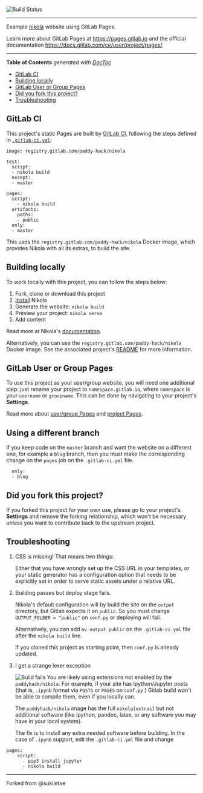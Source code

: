﻿![Build Status](https://gitlab.com/pages/nikola/badges/master/build.svg)

---

Example [nikola] website using GitLab Pages.

Learn more about GitLab Pages at https://pages.gitlab.io and the official
documentation https://docs.gitlab.com/ce/user/project/pages/.

---

<!-- START doctoc generated TOC please keep comment here to allow auto update -->
<!-- DON'T EDIT THIS SECTION, INSTEAD RE-RUN doctoc TO UPDATE -->
**Table of Contents**  *generated with [DocToc](https://github.com/thlorenz/doctoc)*

- [GitLab CI](#gitlab-ci)
- [Building locally](#building-locally)
- [GitLab User or Group Pages](#gitlab-user-or-group-pages)
- [Did you fork this project?](#did-you-fork-this-project)
- [Troubleshooting](#troubleshooting)

<!-- END doctoc generated TOC please keep comment here to allow auto update -->

## GitLab CI

This project's static Pages are built by [GitLab CI][ci], following the steps
defined in [`.gitlab-ci.yml`](.gitlab-ci.yml):

```
image: registry.gitlab.com/paddy-hack/nikola

test:
  script:
  - nikola build
  except:
  - master

pages:
  script:
    - nikola build
  artifacts:
    paths:
    - public
  only:
  - master
```

This uses the `registry.gitlab.com/paddy-hack/nikola` Docker image,
which provides Nikola with all its extras, to build the site.

## Building locally

To work locally with this project, you can follow the steps below:

1. Fork, clone or download this project
1. [Install][] Nikola
1. Generate the website: `nikola build`
1. Preview your project: `nikola serve`
1. Add content

Read more at Nikola's [documentation][].

Alternatively, you can use the `registry.gitlab.com/paddy-hack/nikola`
Docker image.  See the associated project's [README][image-readme] for
more information.

## GitLab User or Group Pages

To use this project as your user/group website, you will need one additional
step: just rename your project to `namespace.gitlab.io`, where `namespace` is
your `username` or `groupname`. This can be done by navigating to your
project's **Settings**.

Read more about [user/group Pages][userpages] and [project Pages][projpages].

## Using a different branch

If you keep code on the `master` branch and want the website on a different one,
for example a `blog` branch, then you must make the corresponding change
on the `pages` job on the `.gitlab-ci.yml` file.

```
  only:
  - blog
```


## Did you fork this project?

If you forked this project for your own use, please go to your project's
**Settings** and remove the forking relationship, which won't be necessary
unless you want to contribute back to the upstream project.

## Troubleshooting

1. CSS is missing! That means two things:

    Either that you have wrongly set up the CSS URL in your templates, or
    your static generator has a configuration option that needs to be explicitly
    set in order to serve static assets under a relative URL.

1. Building passes but deploy stage fails.

    Nikola's default configuration will by build the site on the `output` directory,
    but Gitlab expects it on  `public`.  So you must change
    `OUTPUT_FOLDER = "public"` on `conf.py` or deploying will fail.

    Alternatively, you can add `mv output public` on the `.gitlab-ci.yml` file
    after the `nikola build` line.

    If you cloned this project as starting point, then `conf.py` is already updated.

1. I get a strange lexer exception

    ![Build fails](https://i.imgur.com/e5nJVct.png)
    You are likely using extensions not enabled by the `paddyhack/nikola`.
    For example, if your site has Ipython/Jupyter posts
    (that is, `.ipynb` format via `POSTS` or `PAGES` on `conf.py` )
    Gitlab build won't be able to compile them, even if you locally can.

    The `paddyhack/nikola` image has the full `nikola[extras]`  but not
    additional software (like ipython, pandoc, latex, or any software you may
    have in your local system).

    The fix is to install any extra needed software before building.
    In the case of `.ipynb` support,  edit the `.gitlab-ci.yml` file and change

```
pages:
    script:
      - pip3 install jupyter
      - nikola build
```

----

Forked from @sukiletxe

[ci]: https://about.gitlab.com/gitlab-ci/
[nikola]: https://getnikola.com/
[install]: https://getnikola.com/getting-started.html
[documentation]: https://getnikola.com/documentation.html
[userpages]: https://docs.gitlab.com/ce/user/project/pages/introduction.html#user-or-group-pages
[projpages]: https://docs.gitlab.com/ce/user/project/pages/introduction.html#project-pages
[image-readme]: https://gitlab.com/paddy-hack/nikola
